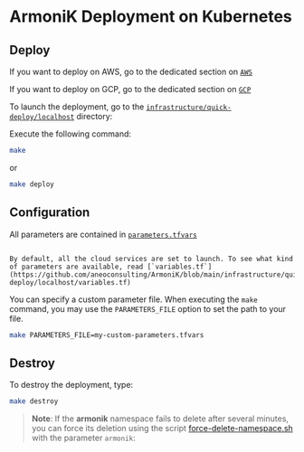 # ArmoniK Deployment on Kubernetes

## Deploy


If you want to deploy on AWS, go to the dedicated section on [`AWS`](aws.md)

If you want to deploy on GCP, go to the dedicated section on [`GCP`](gcp.md)

To launch the deployment, go to the [`infrastructure/quick-deploy/localhost`](https://github.com/aneoconsulting/ArmoniK/tree/main/infrastructure/quick-deploy/localhost) directory:

Execute the following command:

```bash
make
```

or

```bash
make deploy
```

## Configuration

All parameters are contained in [`parameters.tfvars`](https://github.com/aneoconsulting/ArmoniK/blob/main/infrastructure/quick-deploy/localhost/parameters.tfvars)



```{note}

By default, all the cloud services are set to launch. To see what kind of parameters are available, read [`variables.tf`](https://github.com/aneoconsulting/ArmoniK/blob/main/infrastructure/quick-deploy/localhost/variables.tf)

```

You can specify a custom parameter file. When executing the `make` command, you may use the `PARAMETERS_FILE` option to set the path to your file.

```bash
make PARAMETERS_FILE=my-custom-parameters.tfvars
```

## Destroy

To destroy the deployment, type:

```bash
make destroy
```

> **Note**: If the **armonik** namespace fails to delete after several minutes, you can force its deletion using the script [force-delete-namespace.sh](../../../../tools/force-delete-namespace.sh) with the parameter `armonik`:
